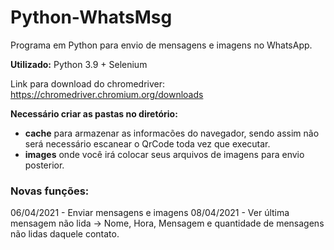 # Python-WhatsMsg
Programa em Python para envio de mensagens e imagens no WhatsApp.

**Utilizado:** Python 3.9 + Selenium

Link para download do chromedriver: https://chromedriver.chromium.org/downloads

**Necessário criar as pastas no diretório:**

- **cache** para armazenar as informacões do navegador, sendo assim não será necessário escanear o QrCode toda vez que executar.
- **images** onde você irá colocar seus arquivos de imagens para envio posterior.

### Novas funções:
06/04/2021 - Enviar mensagens e imagens
08/04/2021 - Ver última mensagem não lida -> Nome, Hora, Mensagem e quantidade de mensagens não lidas daquele contato.

